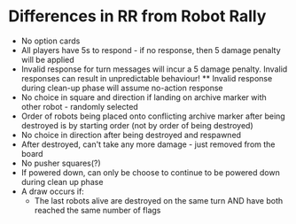 # Differences in RR from Robot Rally

* No option cards
* All players have 5s to respond - if no response, then 5 damage penalty will be applied
* Invalid response for turn messages will incur a 5 damage penalty. Invalid responses can result in unpredictable behaviour!
** Invalid response during clean-up phase will assume no-action response
* No choice in square and direction if landing on archive marker with other robot - randomly selected
* Order of robots being placed onto conflicting archive marker after being destroyed is by starting order (not by order of being destroyed)
* No choice in direction after being destroyed and respawned
* After destroyed, can't take any more damage - just removed from the board
* No pusher squares(?)
* If powered down, can only be choose to continue to be powered down during clean up phase
* A draw occurs if:
    - The last robots alive are destroyed on the same turn AND have both reached the same number of flags

